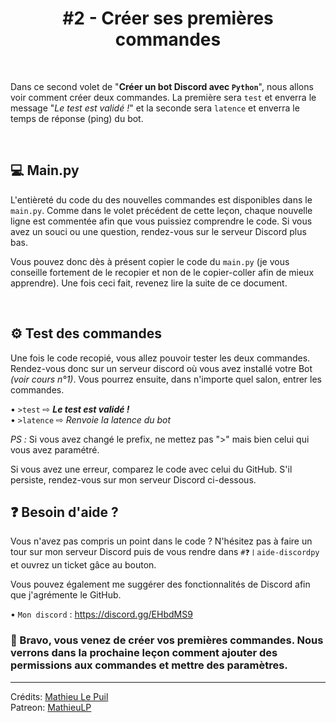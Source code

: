 <h1 align="center">#2 - Créer ses premières commandes</h1>

<br>

Dans ce second volet de "**Créer un bot Discord avec `Python`**", nous allons voir comment créer deux commandes. La première sera `test` et enverra le message "*Le test est validé !*" et la seconde sera `latence` et enverra le temps de réponse (ping) du bot.

<br>

## 💻 Main.py

L'entièreté du code du des nouvelles commandes est disponibles dans le `main.py`. Comme dans le volet précédent de cette leçon, chaque nouvelle ligne est commentée afin que vous puissiez comprendre le code. Si vous avez un souci ou une question, rendez-vous sur le serveur Discord plus bas.

Vous pouvez donc dès à présent copier le code du `main.py` (je vous conseille fortement de le recopier et non de le copier-coller afin de mieux apprendre). Une fois ceci fait, revenez lire la suite de ce document.

<br>

## ⚙ Test des commandes

Une fois le code recopié, vous allez pouvoir tester les deux commandes. Rendez-vous donc sur un serveur discord où vous avez installé votre Bot *(voir cours n°1)*. Vous pourrez ensuite, dans n'importe quel salon, entrer les commandes.

• `>test` ⇨ ***Le test est validé !*** <br>
• `>latence` ⇨ *Renvoie la latence du bot*

*PS :* Si vous avez changé le prefix, ne mettez pas ">" mais bien celui qui vous avez paramétré.

Si vous avez une erreur, comparez le code avec celui du GitHub. S'il persiste, rendez-vous sur mon serveur Discord ci-dessous.


## ❓ Besoin d'aide ?

Vous n'avez pas compris un point dans le code ? N'hésitez pas à faire un tour sur mon serveur Discord puis de vous rendre dans `#❓〡aide-discordpy` et ouvrez un ticket gâce au bouton.

Vous pouvez également me suggérer des fonctionnalités de Discord afin que j'agrémente le GitHub.

• `Mon discord` : https://discord.gg/EHbdMS9

### 👏 Bravo, vous venez de créer vos premières commandes. Nous verrons dans la prochaine leçon comment ajouter des permissions aux commandes et mettre des paramètres.


---

Crédits: [Mathieu Le Puil](https://github.com/MathieuLePuil) <br>
Patreon: [MathieuLP](https://www.patreon.com/mathieulp)
